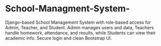 # School-Managment-System-
Django-based School Management System with role-based access for Admin, Teacher, and Student. Admin manages users and data, Teachers handle homework, attendance, and results, while Students can view their academic info. Secure login and clean Bootstrap UI.
